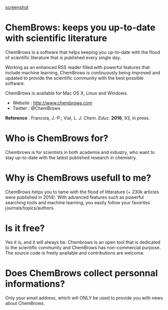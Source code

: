 [screenshot](http://i.imgur.com/6yE72c5.jpg?1)


ChemBrows: keeps you up-to-date with scientific literature
==========================================================


ChemBrows is a software that helps keeping you up-to-date with the flood of scientific literature that is published every single day.

Working as an enhanced RSS reader filled with powerful features that include machine learning, ChemBrows is continuously being improved and updated to provide the scientific community with the best possible software.

ChemBrows is available for Mac OS X, Linux and Windows.

* Website : http://www.chembrows.com
* Twitter : @ChemBrows

**Reference** : Francoia, J.-P.; Vial, L. *J. Chem. Educ.* **2016**, 93, in press.

# Who is ChemBrows for?

Chembrows is for scientists in both academia and industry, who want to stay up-to-date with the latest published research in chemistry.


# Why is ChemBrows usefull to me?

ChemBrows helps you to tame with the flood of litterature (+ 230k articles were published in 2014).
With advanced features such as powerful searching tools and machine learning, you easily follow your favorites journals/topics/authors.

 
# Is it free?

Yes it is, and it will always be. Chembrows is an open tool that is dedicated to the scientific community and ChemBrows has non-commercial purpose.
The source code is freely available and contributions are welcome.

 
# Does ChemBrows collect personnal informations?

Only your email address, which will ONLY be used to provide you with news about ChemBrows.
